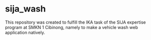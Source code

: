 # sija_wash
This repository was created to fulfill the IKA task of the SIJA expertise program at SMKN 1 Cibinong, namely to make a vehicle wash web application natively.
